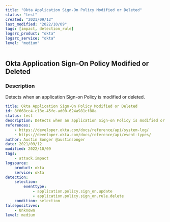 ```yaml
---
title: "Okta Application Sign-On Policy Modified or Deleted"
status: "test"
created: "2021/09/12"
last_modified: "2022/10/09"
tags: [impact, detection_rule]
logsrc_product: "okta"
logsrc_service: "okta"
level: "medium"
---
```


## Okta Application Sign-On Policy Modified or Deleted

### Description

Detects when an application Sign-on Policy is modified or deleted.

```yml
title: Okta Application Sign-On Policy Modified or Deleted
id: 8f668cc4-c18e-45fe-ad00-624a981cf88a
status: test
description: Detects when an application Sign-on Policy is modified or deleted.
references:
    - https://developer.okta.com/docs/reference/api/system-log/
    - https://developer.okta.com/docs/reference/api/event-types/
author: Austin Songer @austinsonger
date: 2021/09/12
modified: 2022/10/09
tags:
    - attack.impact
logsource:
    product: okta
    service: okta
detection:
    selection:
        eventtype:
            - application.policy.sign_on.update
            - application.policy.sign_on.rule.delete
    condition: selection
falsepositives:
    - Unknown
level: medium

```
